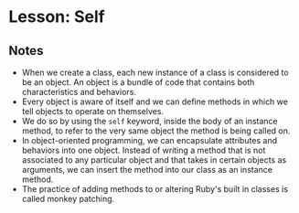 # Lesson: Self

## Notes

- When we create a class, each new instance of a class is considered to be an object. An object is a bundle of code that contains both characteristics and behaviors.
- Every object is aware of itself and we can define methods in which we tell objects to operate on themselves.
- We do so by using the `self` keyword, inside the body of an instance method, to refer to the very same object the method is being called on.
- In object-oriented programming, we can encapsulate attributes and behaviors into one object. Instead of writing a method that is not associated to any particular object and that takes in certain objects as arguments, we can insert the method into our class as an instance method.
- The practice of adding methods to or altering Ruby's built in classes is called monkey patching.
